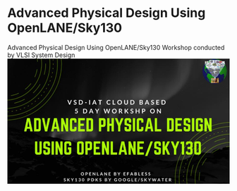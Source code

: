 # Advanced Physical Design Using OpenLANE/Sky130
Advanced Physical Design Using OpenLANE/Sky130 Workshop conducted by VLSI System Design
![alt text](https://github.com/aasthadave9/Advanced-Physical-Design-Using-OpenLANE-Sky130/blob/main/Day1/workshop_banner.jpg?raw=true)

